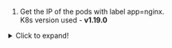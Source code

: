 1. Get the IP of the pods with label app=nginx. <br/>K8s version used - **v1.19.0**

<details>
  <summary>Click to expand!</summary>

`kubectl get pods -l app=nginx -o jsonpath='{range .items[*]}{.status.podIP}{"\n"}{end}'`

</details>
